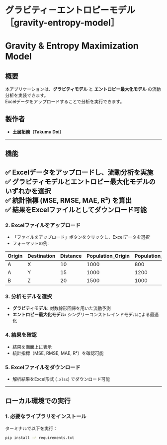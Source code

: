 # グラビティ－エントロピーモデル［gravity-entropy-model］
# Gravity & Entropy Maximization Model

## 概要
本アプリケーションは、**グラビティモデル** と **エントロピー最大化モデル** の流動分析を実装できます。  
Excelデータをアップロードすることで分析を実行できます。

## 製作者
- **土居拓務（Takumu Doi）**  
---

## **機能**
✅ **Excelデータをアップロードし、流動分析を実施**  
✅ **グラビティモデルとエントロピー最大化モデルのいずれかを選択**  
✅ **統計指標 (MSE, RMSE, MAE, R²) を算出**  
✅ **結果をExcelファイルとしてダウンロード可能**  
---

### **2. Excelファイルをアップロード**
- 「ファイルをアップロード」ボタンをクリックし、Excelデータを選択
- フォーマットの例:
  
| Origin | Destination | Distance | Population_Origin | Population_Destination | Flow |
|--------|------------|----------|------------------|--------------------|------|
| A      | X          | 10       | 1000             | 800                | 80   |
| A      | Y          | 15       | 1000             | 1200               | 60   |
| B      | Z          | 20       | 1500             | 1000               | 50   |

### **3. 分析モデルを選択**
- **グラビティモデル:** 対数線形回帰を用いた流動予測
- **エントロピー最大化モデル:** シングリーコンストレインドモデルによる最適化

### **4. 結果を確認**
- 結果を画面上に表示
- 統計指標（MSE, RMSE, MAE, R²）を確認可能

### **5. Excelファイルをダウンロード**
- 解析結果をExcel形式 (`.xlsx`) でダウンロード可能

---

## **ローカル環境での実行**
### **1. 必要なライブラリをインストール**
ターミナルで以下を実行：
```bash
pip install -r requirements.txt

